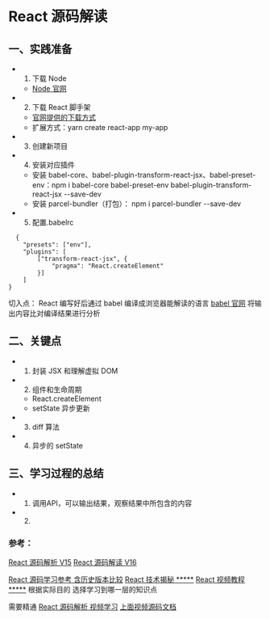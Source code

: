 <!--
 * @Descripttion:
 * @version:
 * @Author: shenjia
 * @Date: 2020-11-20 16:19:48
 * @LastEditors: shenjia
 * @LastEditTime: 2020-12-12 12:12:21
-->
# React 源码解读
## 一、实践准备

- 1. 下载 Node

  - [Node 官网](http://nodejs.cn/)

- 2. 下载 React 脚手架

  - [官网提供的下载方式](https://reactjs.bootcss.com/docs/create-a-new-react-app.html)
  - 扩展方式：yarn create react-app my-app

- 3. 创建新项目

- 4. 安装对应插件

  - 安装 babel-core、babel-plugin-transform-react-jsx、babel-preset-env：npm i babel-core babel-preset-env babel-plugin-transform-react-jsx --save-dev
  - 安装 parcel-bundler（打包）： npm i parcel-bundler --save-dev

- 5. 配置.babelrc

```
  {
    "presets": ["env"],
    "plugins": [
        ["transform-react-jsx", {
            "pragma": "React.createElement"
        }]
    ]
}
```

切入点：
React 编写好后通过 babel 编译成浏览器能解读的语言
[babel 官网](https://www.babeljs.cn/)
将输出内容比对编译结果进行分析

## 二、关键点

- 1. 封装 JSX 和理解虚拟 DOM

- 2. 组件和生命周期
  - React.createElement
  - setState 异步更新
- 3. diff 算法
- 4. 异步的 setState

## 三、学习过程的总结

- 1. 调用API，可以输出结果，观察结果中所包含的内容
- 2. 
### 参考：

[React 源码解析 V15](https://juejin.cn/post/6844903504528556040)
[React 源码解读 V16](https://react.jokcy.me/book/api/react.html)

[React 源码学习参考 含历史版本比较](https://github.com/BetaSu/react-on-the-way)
[React 技术揭秘 *****](https://react.iamkasong.com/#%E5%AF%BC%E5%AD%A6%E8%A7%86%E9%A2%91)
[React 视频教程 *****](https://www.bilibili.com/video/BV1Ki4y1u7Vr) 根据实际目的 选择学习到哪一层的知识点

需要精通
[React 源码解析 视频学习](https://www.bilibili.com/video/BV1cE411B7by?p=1)
[上面视频源码文档](https://juejin.cn/post/6869549410875867144)
